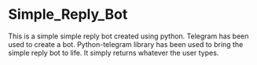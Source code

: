 # Simple_Reply_Bot
This is a simple simple reply bot created using python. Telegram has been used to create a bot. Python-telegram library has been used to bring the simple reply bot to life. It simply returns whatever the user types.
